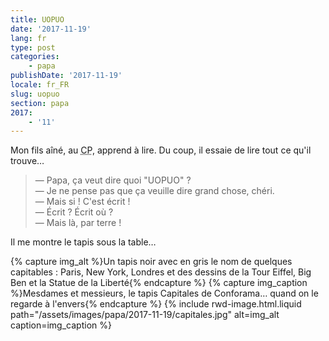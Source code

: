 ```yaml
---
title: UOPUO
date: '2017-11-19'
lang: fr
type: post
categories:
    - papa
publishDate: '2017-11-19'
locale: fr_FR
slug: uopuo
section: papa
2017:
    - '11'
---
```


Mon fils aîné, au <abbr title="Cours Préparatoire">CP</abbr>, apprend à lire. Du coup, il essaie de lire tout ce qu'il trouve…

<!--more-->

> — Papa, ça veut dire quoi "UOPUO" ?  
> — Je ne pense pas que ça veuille dire grand chose, chéri.  
> — Mais si ! C'est écrit !  
> — Écrit ? Écrit où ?  
> — Mais là, par terre !

Il me montre le tapis sous la table…

{% capture img_alt %}Un tapis noir avec en gris le nom de quelques capitables : Paris, New York, Londres et des dessins de la Tour Eiffel, Big Ben et la Statue de la Liberté{% endcapture %}
{% capture img_caption %}Mesdames et messieurs, le tapis Capitales de Conforama… quand on le regarde à l'envers{% endcapture %}
{% include rwd-image.html.liquid 
    path="/assets/images/papa/2017-11-19/capitales.jpg"
    alt=img_alt
    caption=img_caption 
%}